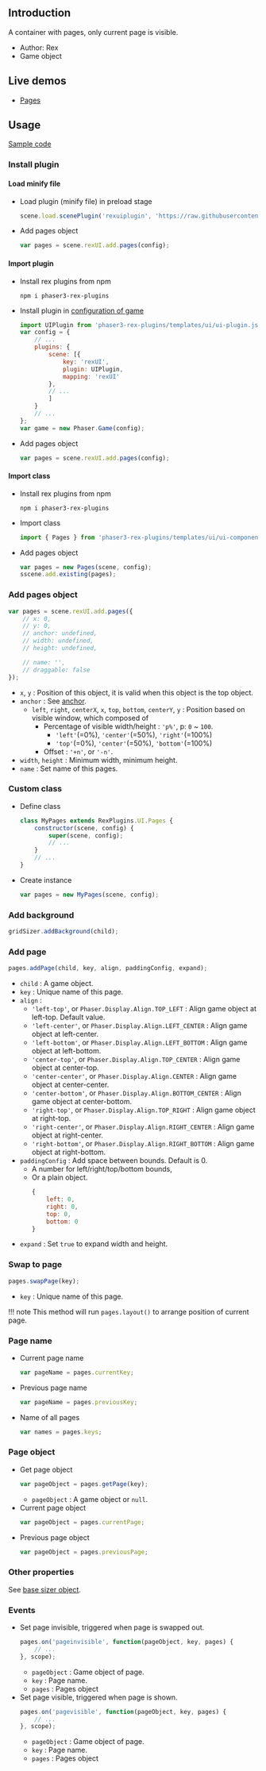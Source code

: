 ## Introduction

A container with pages, only current page is visible.

- Author: Rex
- Game object

## Live demos

- [Pages](https://codepen.io/rexrainbow/pen/vPWzBa)

## Usage

[Sample code](https://github.com/rexrainbow/phaser3-rex-notes/tree/master/examples/ui-pages)

### Install plugin

#### Load minify file

- Load plugin (minify file) in preload stage
    ```javascript
    scene.load.scenePlugin('rexuiplugin', 'https://raw.githubusercontent.com/rexrainbow/phaser3-rex-notes/master/dist/rexuiplugin.min.js', 'rexUI', 'rexUI');
    ```
- Add pages object
    ```javascript
    var pages = scene.rexUI.add.pages(config);
    ```

#### Import plugin

- Install rex plugins from npm
    ```
    npm i phaser3-rex-plugins
    ```
- Install plugin in [configuration of game](game.md#configuration)
    ```javascript
    import UIPlugin from 'phaser3-rex-plugins/templates/ui/ui-plugin.js';
    var config = {
        // ...
        plugins: {
            scene: [{
                key: 'rexUI',
                plugin: UIPlugin,
                mapping: 'rexUI'
            },
            // ...
            ]
        }
        // ...
    };
    var game = new Phaser.Game(config);
    ```
- Add pages object
    ```javascript
    var pages = scene.rexUI.add.pages(config);
    ```

#### Import class

- Install rex plugins from npm
    ```
    npm i phaser3-rex-plugins
    ```
- Import class
    ```javascript
    import { Pages } from 'phaser3-rex-plugins/templates/ui/ui-components.js';
    ```
- Add pages object
    ```javascript    
    var pages = new Pages(scene, config);
    sscene.add.existing(pages);
    ```

### Add pages object

```javascript
var pages = scene.rexUI.add.pages({
    // x: 0,
    // y: 0,
    // anchor: undefined,
    // width: undefined,
    // height: undefined,

    // name: '',
    // draggable: false
});
```

- `x`, `y` : Position of this object, it is valid when this object is the top object.
- `anchor` : See [anchor](anchor.md#create-instance).
    - `left`, `right`, `centerX`, `x`, `top`, `bottom`, `centerY`, `y` : Position based on visible window, which composed of
        - Percentage of visible width/height : `'p%'`, p: `0` ~ `100`.
            - `'left'`(=0%), `'center'`(=50%), `'right'`(=100%)
            - `'top'`(=0%), `'center'`(=50%), `'bottom'`(=100%)
        - Offset : `'+n'`, or `'-n'`.
- `width`, `height` : Minimum width, minimum height.
- `name` : Set name of this pages.

### Custom class

- Define class
    ```javascript
    class MyPages extends RexPlugins.UI.Pages {
        constructor(scene, config) {
            super(scene, config);
            // ...
        }
        // ...
    }
    ```
- Create instance
    ```javascript
    var pages = new MyPages(scene, config);
    ```

### Add background

```javascript
gridSizer.addBackground(child);
```

### Add page

```javascript
pages.addPage(child, key, align, paddingConfig, expand);
```

- `child` : A game object.
- `key` : Unique name of this page.
- `align` :
    - `'left-top'`, or `Phaser.Display.Align.TOP_LEFT` : Align game object at left-top. Default value.
    - `'left-center'`, or `Phaser.Display.Align.LEFT_CENTER` : Align game object at left-center.
    - `'left-bottom'`, or `Phaser.Display.Align.LEFT_BOTTOM` : Align game object at left-bottom.
    - `'center-top'`, or `Phaser.Display.Align.TOP_CENTER` : Align game object at center-top.
    - `'center-center'`, or `Phaser.Display.Align.CENTER` : Align game object at center-center.
    - `'center-bottom'`, or `Phaser.Display.Align.BOTTOM_CENTER` : Align game object at center-bottom.
    - `'right-top'`, or `Phaser.Display.Align.TOP_RIGHT` : Align game object at right-top.
    - `'right-center'`, or `Phaser.Display.Align.RIGHT_CENTER` : Align game object at right-center.
    - `'right-bottom'`, or `Phaser.Display.Align.RIGHT_BOTTOM` : Align game object at right-bottom.
- `paddingConfig` : Add space between bounds. Default is 0.
    - A number for left/right/top/bottom bounds,
    - Or a plain object.
        ```javascript
        {
            left: 0,
            right: 0,
            top: 0,
            bottom: 0
        }
        ```
- `expand` : Set `true` to expand width and height.

### Swap to page

```javascript
pages.swapPage(key);
```

- `key` : Unique name of this page.

!!! note
    This method will run `pages.layout()` to arrange position of current page.

### Page name

- Current page name
    ```javascript
    var pageName = pages.currentKey;
    ```

- Previous page name
    ```javascript
    var pageName = pages.previousKey;
    ```
- Name of all pages
    ```javascript
    var names = pages.keys;
    ```

### Page object

- Get page object
    ```javascript
    var pageObject = pages.getPage(key);
    ```
    - `pageObject` : A game object or `null`.
- Current page object
    ```javascript
    var pageObject = pages.currentPage;
    ```
- Previous page object
    ```javascript
    var pageObject = pages.previousPage;
    ```

### Other properties

See [base sizer object](ui-basesizer.md).

### Events

- Set page invisible, triggered when page is swapped out.
    ```javascript
    pages.on('pageinvisible', function(pageObject, key, pages) {
        // ...
    }, scope);
    ```
    - `pageObject` : Game object of page.
    - `key` : Page name.
    - `pages` : Pages object
- Set page visible, triggered when page is shown.
    ```javascript
    pages.on('pagevisible', function(pageObject, key, pages) {
        // ...
    }, scope);
    ```
    - `pageObject` : Game object of page.
    - `key` : Page name.
    - `pages` : Pages object